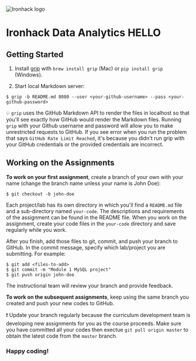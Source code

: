 ![Ironhack logo](https://i.imgur.com/1QgrNNw.png)


# Ironhack Data Analytics HELLO


## Getting Started

1. Install [grip](https://github.com/joeyespo/grip) with `brew install grip` (Mac) or `pip install grip` (Windows).

2. Start local Markdown server:

```
$ grip -b README.md 8080 --user <your-github-username> --pass <your-github-password>
```

:bulb: `grip` uses the GitHub Markdown API to render the files in localhost so that you'll see exactly how GitHub would render the Markdown files. Running `grip` with your Github username and password will allow you to make unrestricted requests to GitHub. If you see error when you run the problem that says `GitHub Rate Limit Reached`, it's because you didn't run grip with your GitHub credentials or the provided credentials are incorrect.

## Working on the Assignments

**To work on your first assignment**, create a branch of your own with your name (change the branch name unless your name is John Doe):

```
$ git checkout -b john-doe
```

Each project/lab has its own directory in which you'll find a `README.md` file and a sub-directory named `your-code`. The descriptions and requirements of the assignment can be found in the README file. When you work on the assignment, create your code files in the `your-code` directory and save regularly while you work.

After you finish, add those files to git, commit, and push your branch to GitHub. In the commit message, specify which lab/project you are submitting. For example:

```
$ git add <files-to-add>
$ git commit -m "Module 1 MySQL project"
$ git push origin john-doe
```

The instructional team will review your branch and provide feedback.

**To work on the subsequent assignments**, keep using the same branch you created and push your new codes to GitHub.

:exclamation: Update your branch regularly because the curriculum development team is developing new assignments for you as the course proceeds. Make sure you have committed all your codes then exectue `git pull origin master` to obtain the latest code from the `master` branch.

### Happy coding!
